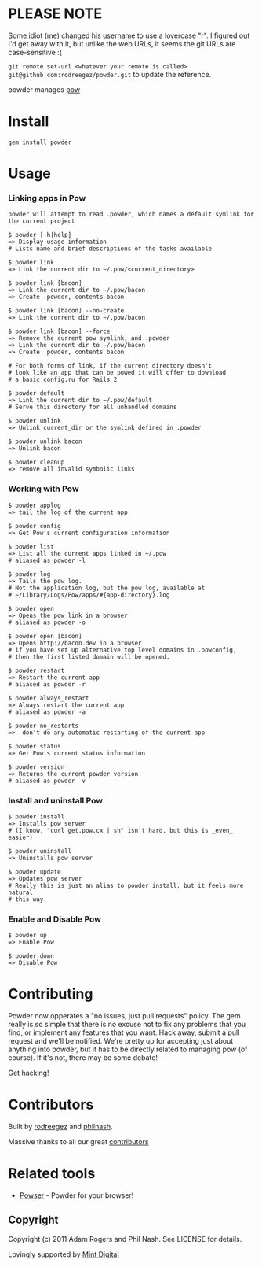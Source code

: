 
# PLEASE NOTE
Some idiot (me) changed his username to use a lovercase "r". I figured out I'd get away with it, but unlike the web URLs, it seems the git URLs are case-sensitive :(

`git remote set-url <whatever your remote is called> git@github.com:rodreegez/powder.git` to update the reference.

powder manages [pow](http://pow.cx/)

# Install #

    gem install powder

# Usage #


### Linking apps in Pow ###

    powder will attempt to read .powder, which names a default symlink for the current project

    $ powder [-h|help]
    => Display usage information
    # Lists name and brief descriptions of the tasks available

    $ powder link
    => Link the current dir to ~/.pow/<current_directory>

    $ powder link [bacon]
    => Link the current dir to ~/.pow/bacon
    => Create .powder, contents bacon

    $ powder link [bacon] --no-create
    => Link the current dir to ~/.pow/bacon

    $ powder link [bacon] --force
    => Remove the current pow symlink, and .powder
    => Link the current dir to ~/.pow/bacon
    => Create .powder, contents bacon

    # For both forms of link, if the current directory doesn't
    # look like an app that can be powed it will offer to download
    # a basic config.ru for Rails 2

    $ powder default
    => Link the current dir to ~/.pow/default
    # Serve this directory for all unhandled domains

    $ powder unlink
    => Unlink current_dir or the symlink defined in .powder

    $ powder unlink bacon
    => Unlink bacon

    $ powder cleanup
    => remove all invalid symbolic links

### Working with Pow ###

    $ powder applog
    => tail the log of the current app

    $ powder config
    => Get Pow's current configuration information

    $ powder list
    => List all the current apps linked in ~/.pow
    # aliased as powder -l

    $ powder log
    => Tails the pow log.
    # Not the application log, but the pow log, available at
    # ~/Library/Logs/Pow/apps/#{app-directory}.log

    $ powder open
    => Opens the pow link in a browser
    # aliased as powder -o

    $ powder open [bacon]
    => Opens http://bacon.dev in a browser
    # if you have set up alternative top level domains in .powconfig,
    # then the first listed domain will be opened.

    $ powder restart
    => Restart the current app
    # aliased as powder -r

    $ powder always_restart
    => Always restart the current app
    # aliased as powder -a

    $ powder no_restarts
    =>  don't do any automatic restarting of the current app

    $ powder status
    => Get Pow's current status information

    $ powder version
    => Returns the current powder version
    # aliased as powder -v

### Install and uninstall Pow ###

    $ powder install
    => Installs pow server
    # (I know, "curl get.pow.cx | sh" isn't hard, but this is _even_ easier)

    $ powder uninstall
    => Uninstalls pow server

    $ powder update
    => Updates pow server
    # Really this is just an alias to powder install, but it feels more natural
    # this way.

### Enable and Disable Pow ###

    $ powder up
    => Enable Pow

    $ powder down
    => Disable Pow
    
# Contributing #
Powder now opperates a "no issues, just pull requests" policy. The gem really is so simple that there is no excuse not to fix any problems that you find, or implement any features that you want. Hack away, submit a pull request and we'll be notified. We're pretty up for accepting just about anything into powder, but it has to be directly related to managing pow (of course). If it's not, there may be some debate!

Get hacking!

# Contributors #

Built by [rodreegez](https://github.com/Rodreegez) and [philnash](https://github.com/philnash).

Massive thanks to all our great
[contributors](https://github.com/Rodreegez/powder/contributors)

# Related tools #

* [Powser](https://github.com/phil-monroe/powser) - Powder for your browser!

## Copyright ##

Copyright (c) 2011 Adam Rogers and Phil Nash. See LICENSE for details.

Lovingly supported by [Mint Digital](http://mintdigital.com)
